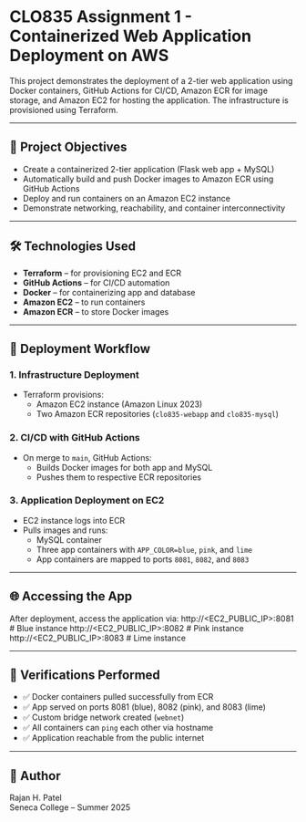 # CLO835 Assignment 1 - Containerized Web Application Deployment on AWS

This project demonstrates the deployment of a 2-tier web application using Docker containers, GitHub Actions for CI/CD, Amazon ECR for image storage, and Amazon EC2 for hosting the application. The infrastructure is provisioned using Terraform.

---

## 📌 Project Objectives

- Create a containerized 2-tier application (Flask web app + MySQL)
- Automatically build and push Docker images to Amazon ECR using GitHub Actions
- Deploy and run containers on an Amazon EC2 instance
- Demonstrate networking, reachability, and container interconnectivity

---

## 🛠 Technologies Used

- **Terraform** – for provisioning EC2 and ECR
- **GitHub Actions** – for CI/CD automation
- **Docker** – for containerizing app and database
- **Amazon EC2** – to run containers
- **Amazon ECR** – to store Docker images


---

## 🚀 Deployment Workflow

### 1. **Infrastructure Deployment**

- Terraform provisions:
  - Amazon EC2 instance (Amazon Linux 2023)
  - Two Amazon ECR repositories (`clo835-webapp` and `clo835-mysql`)

### 2. **CI/CD with GitHub Actions**

- On merge to `main`, GitHub Actions:
  - Builds Docker images for both app and MySQL
  - Pushes them to respective ECR repositories

### 3. **Application Deployment on EC2**

- EC2 instance logs into ECR
- Pulls images and runs:
  - MySQL container
  - Three app containers with `APP_COLOR=blue`, `pink`, and `lime`
  - App containers are mapped to ports `8081`, `8082`, and `8083`

---

## 🌐 Accessing the App

After deployment, access the application via:
http://<EC2_PUBLIC_IP>:8081 # Blue instance
http://<EC2_PUBLIC_IP>:8082 # Pink instance
http://<EC2_PUBLIC_IP>:8083 # Lime instance


---

## 🧪 Verifications Performed

- ✅ Docker containers pulled successfully from ECR
- ✅ App served on ports 8081 (blue), 8082 (pink), and 8083 (lime)
- ✅ Custom bridge network created (`webnet`)
- ✅ All containers can `ping` each other via hostname
- ✅ Application reachable from the public internet

---


## 👤 Author

Rajan H. Patel  
Seneca College – Summer 2025



